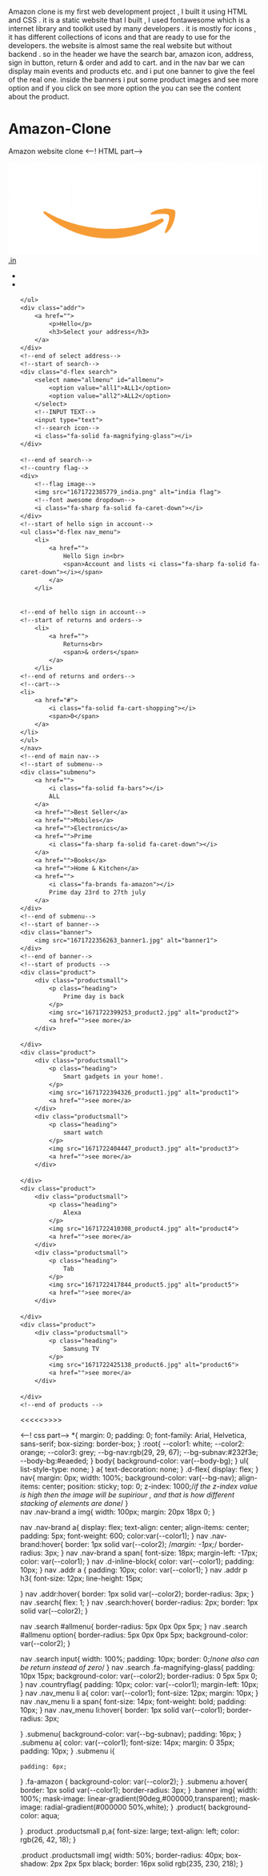Amazon clone is my first web development project , I built it using HTML and CSS .
it is a static website that I built , I used fontawesome which is a internet library and toolkit used by many developers .
it is mostly for icons , it has different collections of icons and that are ready to use for the developers.
the website is almost same the real website but without backend .
so in the header we have the search bar, amazon icon, address, sign in button, return & order and add to cart.
and in the nav bar we can display main events and products etc.
and i put one banner to give the feel of the real one.
inside the banners i put some product images and see more option and if you click on see more option the you can see the content about the product.




# Amazon-Clone
Amazon website clone
<--! HTML part-->
<!DOCTYPE html>
<html lang="en">
<head>
    <meta charset="UTF-8">
    <meta http-equiv="X-UA-Compatible" content="IE=edge">
    <meta name="viewport" content="width=device-width, initial-scale=1.0">
    <title>amazonclone</title>
    <link rel="stylesheet" href="amazonclone.css">
    <script src="https://kit.fontawesome.com/211484dd5c.js" crossorigin="anonymous"></script>
</head>
<body>
    <!--top navigation bar8-->
    <nav class="d-flex">
        <!--brand logo-->
        <div class="nav-brand">
            <a href="">
                <img src="1671722381385_logo.png" alt="Amazon">
                <span>.in</span>
            </a>
        </div>
        <!--select address-->
    <ul class="d-inline-block">
        <li>&nbsp</li>
        <li>
            <!--font awesome for location-->
            <i class="fa-sharp fa-solid fa-location-dot"></i>
        </li>

    </ul>
    <div class="addr">
        <a href="">
            <p>Hello</p>
            <h3>Select your address</h3>
        </a>
    </div>
    <!--end of select address-->
    <!--start of search-->
    <div class="d-flex search">
        <select name="allmenu" id="allmenu">
            <option value="all1">ALL1</option>
            <option value="all2">ALL2</option>
        </select>
        <!--INPUT TEXT-->
        <input type="text">
        <!--search icon-->
        <i class="fa-solid fa-magnifying-glass"></i>
    </div>
   
    <!--end of search-->
    <!--country flag-->
    <div>
        <!--flag image-->
        <img src="1671722385779_india.png" alt="india flag">
        <!--font awesome dropdown-->
        <i class="fa-sharp fa-solid fa-caret-down"></i>
    </div>
    <!--start of hello sign in account-->
    <ul class="d-flex nav_menu">
        <li>
            <a href="">
                Hello Sign in<br>
                <span>Account and lists <i class="fa-sharp fa-solid fa-caret-down"></i></span>
            </a>
        </li>

    
    <!--end of hello sign in account-->
    <!--start of returns and orders-->
        <li>
            <a href="">
                Returns<br>
                <span>& orders</span>
            </a>
        </li>
    <!--end of returns and orders-->
    <!--cart-->
    <li>
        <a href="#">
            <i class="fa-solid fa-cart-shopping"></i>
            <span>0</span>
        </a>
    </li>
    </ul>
    </nav>
    <!--end of main nav-->
    <!--start of submenu-->
    <div class="submenu">
        <a href="">
            <i class="fa-solid fa-bars"></i>
            ALL
        </a>
        <a href="">Best Seller</a>
        <a href="">Mobiles</a>
        <a href="">Electronics</a>
        <a href="">Prime
            <i class="fa-sharp fa-solid fa-caret-down"></i>
        </a>
        <a href="">Books</a>
        <a href="">Home & Kitchen</a>
        <a href="">
            <i class="fa-brands fa-amazon"></i>
            Prime day 23rd to 27th july
        </a>
    </div>
    <!--end of submenu-->
    <!--start of banner-->
    <div class="banner">
        <img src="1671722356263_banner1.jpg" alt="banner1"> 
    </div>
    <!--end of banner-->
    <!--start of products -->
    <div class="product">
        <div class="productsmall">
            <p class="heading">
                Prime day is back
            </p>
            <img src="1671722399253_product2.jpg" alt="product2">
            <a href="">see more</a>
        </div>

    </div>
    <div class="product">
        <div class="productsmall">
            <p class="heading">
                Smart gadgets in your home!.
            </p>
            <img src="1671722394326_product1.jpg" alt="product1">
            <a href="">see more</a>
        </div>
        <div class="productsmall">
            <p class="heading">
                smart watch
            </p>
            <img src="1671722404447_product3.jpg" alt="product3">
            <a href="">see more</a>
        </div>

    </div>
    <div class="product">
        <div class="productsmall">
            <p class="heading">
                Alexa
            </p>
            <img src="1671722410308_product4.jpg" alt="product4">
            <a href="">see more</a>
        </div>
        <div class="productsmall">
            <p class="heading">
                Tab
            </p>
            <img src="1671722417844_product5.jpg" alt="product5">
            <a href="">see more</a>
        </div>

    </div>
    <div class="product">
        <div class="productsmall">
            <p class="heading">
                Samsung TV
            </p>
            <img src="1671722425138_product6.jpg" alt="product6">
            <a href="">see more</a>
        </div>

    </div>
    <!--end of products -->

</body>
</html>

<<<<<<scroll down for css part>>>>>



















<--! css part-->
*{
    margin: 0;
    padding: 0;
    font-family: Arial, Helvetica, sans-serif;
    box-sizing: border-box;
}
:root{
    --color1: white;
    --color2: orange;
    --color3: grey;
    --bg-nav:rgb(29, 29, 67);
    --bg-subnav:#232f3e;
    --body-bg:#eaeded;
}
body{
    background-color: var(--body-bg);
}
ul{
    list-style-type: none;
}
a{
    text-decoration: none;
}
.d-flex{
    display: flex;
}
nav{
    margin: 0px;
    width: 100%;
    background-color: var(--bg-nav);
    align-items: center;
    position: sticky;
    top: 0;
    z-index: 1000;/*if the z-index value is high then the image will be supiriour , and that is how different stacking of elements are done*/
}   
nav .nav-brand a img{
    width: 100px;
    margin: 20px 18px 0;
}

nav .nav-brand a{
    display: flex;
    text-align: center;
    align-items: center;
    padding: 5px;
    font-weight: 600;
    color:var(--color1);
}
nav .nav-brand:hover{
    border: 1px solid var(--color2);
    /*margin: -1px;*/
    border-radius: 3px;
}
nav .nav-brand a span{
    font-size: 18px;
    margin-left: -17px;
    color: var(--color1);
}
nav .d-inline-block{
    color: var(--color1);
    padding: 10px;
}
nav .addr a {
    padding: 10px;
    color: var(--color1);
}
nav .addr p h3{
    font-size: 12px;
    line-height: 15px;
    
}
nav .addr:hover{
    border: 1px solid var(--color2);
    border-radius: 3px;
}
nav .search{
    flex: 1;
}
nav .search:hover{
    border-radius: 2px;
    border: 1px solid var(--color2);
}

nav .search #allmenu{
    border-radius: 5px 0px 0px 5px;
}
nav .search #allmenu option{
    border-radius: 5px 0px 0px 5px;
    background-color: var(--color2);
}

nav .search input{
    width: 100%;
    padding: 10px;
    border: 0;/*none also can be return instead of zero*/
}
nav .search .fa-magnifying-glass{
    padding: 10px  15px;
    background-color: var(--color2);
    border-radius: 0 5px 5px 0;
}
nav .countryflag{
    padding: 10px;
    color: var(--color1);
    margin-left: 10px;
}
nav .nav_menu li a{
    color: var(--color1);
    font-size: 12px;
    margin: 10px;
}
nav .nav_menu li a span{
    font-size: 14px;
    font-weight: bold;
    padding: 10px;
}
nav .nav_menu li:hover{
    border: 1px solid var(--color1);
    border-radius: 3px;

}
.submenu{
    background-color: var(--bg-subnav);
    padding: 16px;
}
.submenu a{
    color: var(--color1);
    font-size: 14px;
    margin: 0 35px;
    padding: 10px;
}
.submenu i{
   
    padding: 6px;
}
.fa-amazon {
    background-color: var(--color2);
}
.submenu a:hover{
    border: 1px solid var(--color1);
    border-radius: 3px;
}
.banner img{
    width: 100%;
    mask-image: linear-gradient(90deg,#000000,transparent);
    mask-image: radial-gradient(#000000 50%,white);
}
.product{
    background-color: aqua;
    
}
.product .productsmall p,a{
    font-size: large;
    text-align: left;
    color: rgb(26, 42, 18);
}

.product .productsmall img{
    width: 50%;
    border-radius: 40px;
    box-shadow: 2px 2px 5px black;
    border: 16px solid rgb(235, 230, 218);
}
